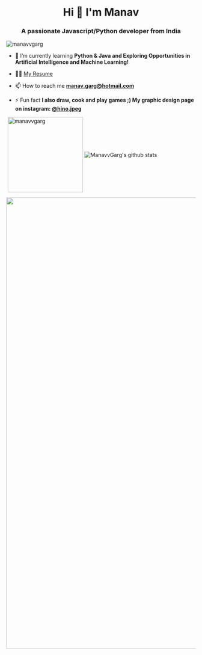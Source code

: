 <h1 align="center">Hi 👋 I'm Manav</h1>
<h3 align="center">A passionate Javascript/Python developer from India</h3>

<p align="left"> <img src="https://komarev.com/ghpvc/?username=manavvgarg" alt="manavvgarg" /> </p>

- 🌱 I’m currently learning **Python & Java and Exploring Opportunities in Artificial Intelligence and Machine Learning!**

- 👨‍💻 [My Resume](https://github.com/ManavvGarg/Resume/blob/main/Resume_Manav_Garg.pdf)

- 📫 How to reach me **manav.garg@hotmail.com**

- ⚡ Fun fact **I also draw, cook and play games ;) My graphic design page on instagram: [@hino.jpeg](https://instagram.com/hino.jpeg)**

<p>&nbsp;<img align="center" src="https://github-readme-stats.vercel.app/api?username=manavvgarg&show_icons=true&theme=dracula" alt="manavvgarg" height="200"/>
<img align="center" src="https://github-readme-stats.vercel.app/api/top-langs/?username=ManavvGarg&hide=lua&theme=dracula" alt="ManavvGarg's github stats"/>
<div><img src="https://github-profile-trophy.vercel.app/?username=manavvgarg&theme=dracula" width="1200"></div></p>
